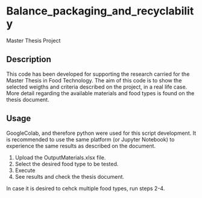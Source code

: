 # Balance_packaging_and_recyclability
Master Thesis Project 

## Description
This code has been developed for supporting the research carried for the Master Thesis in Food Technology.
The aim of this code is to show the selected weigths and criteria described on the project, in a real life case.
More detail regarding the available materials and food types is found on the thesis document.

## Usage
GoogleColab, and therefore python were used for this script development. It is recommended to use the same platform (or Jupyter Notebook) to experience the same results as described on the document.
1. Upload the OutputMaterials.xlsx file.
2. Select the desired food type to be tested.
3. Execute
4. See results and check the thesis document.

In case it is desired to cehck multiple food types, run steps 2-4.
